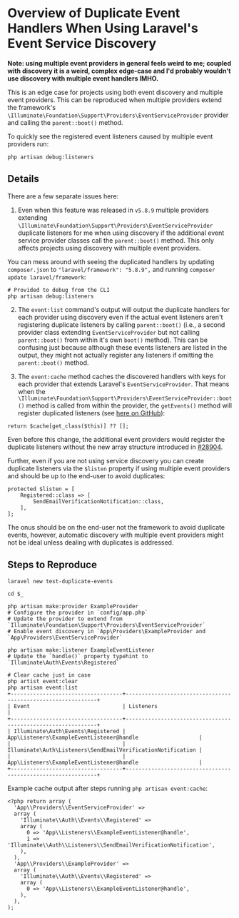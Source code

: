# Overview of Duplicate Event Handlers When Using Laravel's Event Service Discovery

__Note: using multiple event providers in general feels weird to me; coupled with discovery it is a weird, complex edge-case and I'd probably wouldn't use discovery with multiple event handlers IMHO.__

This is an edge case for projects using both event discovery and multiple event providers. This can be reproduced when multiple providers extend the framework's `\Illuminate\Foundation\Support\Providers\EventServiceProvider` provider and calling the `parent::boot()` method.

To quickly see the registered event listeners caused by multiple event providers run:

```
php artisan debug:listeners
```

## Details

There are a few separate issues here:

1. Even when this feature was released in `v5.8.9` multiple providers extending `\Illuminate\Foundation\Support\Providers\EventServiceProvider` duplicate listeners for me when using discovery if the additional event service provider classes call the `parent::boot()` method. This only affects projects using discovery with multiple event providers.

You can mess around with seeing the duplicated handlers by updating `composer.json` to `"laravel/framework": "5.8.9",` and running `composer update laravel/framework`:

```
# Provided to debug from the CLI
php artisan debug:listeners
```

2. The `event:list` command's output will output the duplicate handlers for each provider using discovery even if the actual event listeners aren't registering duplicate listeners by calling `parent::boot()` (i.e., a second provider class extending `EventServiceProvider` but not calling `parent::boot()` from within it's own `boot()` method). This can be confusing just because although these events listeners are listed in the output, they might not actually register any listeners if omitting the `parent::boot()` method.

3. The `event:cache` method caches the discovered handlers with keys for each provider that extends Laravel's `EventServiceProvider`. That means when the `\Illuminate\Foundation\Support\Providers\EventServiceProvider::boot()` method is called from within the provider, the `getEvents()` method will register duplicated listeners (see [here on GitHub](https://github.com/laravel/framework/blob/0e7f0cfadf1a0fb64c9c4bd0a2bfc345e23f186e/src/Illuminate/Foundation/Support/Providers/EventServiceProvider.php#L62-L65)):

```
return $cache[get_class($this)] ?? [];
```

Even before this change, the additional event providers would register the duplicate listeners without the new array structure introduced in [#28904](https://github.com/laravel/framework/pull/28904).

Further, even if you are not using service discovery you can create duplicate listeners via the `$listen` property if using multiple event providers and should be up to the end-user to avoid duplicates:

```
protected $listen = [
    Registered::class => [
        SendEmailVerificationNotification::class,
    ],
];
```

The onus should be on the end-user not the framework to avoid duplicate events, however, automatic discovery with multiple event providers might not be ideal unless dealing with duplicates is addressed.

## Steps to Reproduce

```console
laravel new test-duplicate-events

cd $_

php artisan make:provider ExampleProvider
# Configure the provider in `config/app.php`
# Update the provider to extend from `Illuminate\Foundation\Support\Providers\EventServiceProvider`
# Enable event discovery in `App\Providers\ExampleProvider and `App\Providers\EventServiceProvider`

php artisan make:listener ExampleEventListener
# Update the `handle()` property typehint to `Illuminate\Auth\Events\Registered`

# Clear cache just in case
php artist event:clear
php artisan event:list
+-----------------------------------+-------------------------------------------------------------+
| Event                             | Listeners                                                   |
+-----------------------------------+-------------------------------------------------------------+
| Illuminate\Auth\Events\Registered | App\Listeners\ExampleEventListener@handle                   |
|                                   | Illuminate\Auth\Listeners\SendEmailVerificationNotification |
|                                   | App\Listeners\ExampleEventListener@handle                   |
+-----------------------------------+-------------------------------------------------------------+
```

Example cache output after steps running `php artisan event:cache`:

```
<?php return array (
  'App\\Providers\\EventServiceProvider' =>
  array (
    'Illuminate\\Auth\\Events\\Registered' =>
    array (
      0 => 'App\\Listeners\\ExampleEventListener@handle',
      1 => 'Illuminate\\Auth\\Listeners\\SendEmailVerificationNotification',
    ),
  ),
  'App\\Providers\\ExampleProvider' =>
  array (
    'Illuminate\\Auth\\Events\\Registered' =>
    array (
      0 => 'App\\Listeners\\ExampleEventListener@handle',
    ),
  ),
);
```
